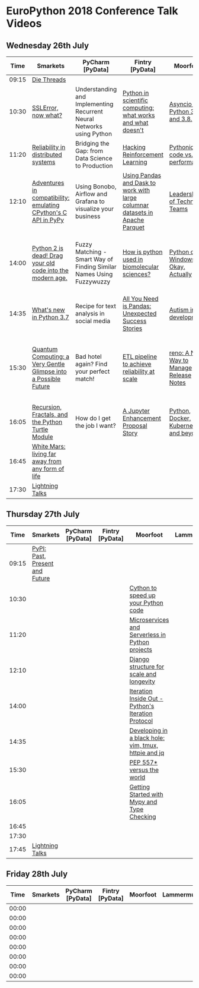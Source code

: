 # EuroPython 2018 Conference Talk Videos

## Wednesday 26th July

| Time |  Smarkets | PyCharm [PyData] | Fintry [PyData] |  Moorfoot |  Lammermuir | Kilsyth |
|---|---|---|---|---|---|---|
| 09:15 | [Die Threads](https://youtu.be/FsvmT2Ir7B8?t=25m56s) |   |   |   |   |   |
| 10:30 | [SSLError, now what?](https://youtu.be/FsvmT2Ir7B8?t=1h38m25s) | Understanding and Implementing Recurrent Neural Networks using Python | [Python in scientific computing: what works and what doesn't](https://youtu.be/dj23vLcdr4w?t=11m18s) | [Asyncio in Python 3.7 and 3.8.](https://youtu.be/w-XECcIWnlQ?t=15m21s) | [How to write Rust instead of C, and get away with it (yes, it's a Python talk)](https://youtu.be/qRqDgJLM568?t=12m27s) | [The naïve programmer](https://youtu.be/9YCWftNyzjU?t=15m8s) |
| 11:20 | [Reliability in distributed systems](https://youtu.be/FsvmT2Ir7B8?t=2h16m40s) | Bridging the Gap: from Data Science to Production | [Hacking Reinforcement Learning](https://youtu.be/dj23vLcdr4w?t=50m20s) | [Pythonic code vs. performance](https://youtu.be/w-XECcIWnlQ?t=1h31s) | [Postgres at any scale](https://youtu.be/qRqDgJLM568?t=50m39s) | [My Story with Python and Open Source](https://youtu.be/9YCWftNyzjU?t=58m45s) |
| 12:10 | [Adventures in compatibility: emulating CPython's C API in PyPy](https://youtu.be/FsvmT2Ir7B8?t=2h59m37s) | Using Bonobo, Airflow and Grafana to visualize your business | [Using Pandas and Dask to work with large columnar datasets in Apache Parquet](https://youtu.be/dj23vLcdr4w?t=1h35m45s) | [Leadership of Technical Teams](https://youtu.be/w-XECcIWnlQ?t=1h55m13s) | [Let’s Build a Python Profiler in 25 LOC](https://youtu.be/qRqDgJLM568?t=1h33m32s) | [Python Decorators: Gift or Poison?](https://youtu.be/9YCWftNyzjU?t=1h45m47s) |
| 14:00 | [Python 2 is dead! Drag your old code into the modern age.](https://youtu.be/FsvmT2Ir7B8?t=4h50m14s) | Fuzzy Matching - Smart Way of Finding Similar Names Using Fuzzywuzzy | [How is python used in biomolecular sciences?](https://youtu.be/dj23vLcdr4w?t=3h25m13s) | [Python on Windows is Okay, Actually](https://youtu.be/w-XECcIWnlQ?t=3h35m31s) | [Trio: A pythonic way to do async programming](https://youtu.be/qRqDgJLM568?t=3h22m34s) | [How to develop your project from an idea to architecture design in 50 minutes](https://youtu.be/9YCWftNyzjU?t=3h34m52s) |
| 14:35 | [What's new in Python 3.7](https://youtu.be/FsvmT2Ir7B8?t=5h25m19s) | Recipe for text analysis in social media | [All You Need is Pandas: Unexpected Success Stories](https://youtu.be/dj23vLcdr4w?t=4h13s) | [Autism in development](https://youtu.be/w-XECcIWnlQ?t=4h10m42s) | [What makes coding for MicroPython different?](https://youtu.be/qRqDgJLM568?t=3h59m14s) | |
| 15:30 | [Quantum Computing: a Very Gentle Glimpse into a Possible Future](https://youtu.be/FsvmT2Ir7B8?t=6h20m21s) | Bad hotel again? Find your perfect match! | [ETL pipeline to achieve reliability at scale](https://youtu.be/dj23vLcdr4w?t=4h56m6s) | [reno: A New Way to Manage Release Notes](https://youtu.be/w-XECcIWnlQ?t=5h5m42s) | [Asyncio in production](https://youtu.be/qRqDgJLM568?t=4h54m24s) | [From Zero to Azure with Python, Docker containers, and Visual Studio… Code](https://youtu.be/9YCWftNyzjU?t=5h4m39s) |
| 16:05 | [Recursion, Fractals, and the Python Turtle Module](https://youtu.be/FsvmT2Ir7B8?t=6h53m27s) | How do I get the job I want? | [A Jupyter Enhancement Proposal Story](https://youtu.be/dj23vLcdr4w?t=5h30m36s) | [Python, Docker, Kubernetes, and beyond?](https://youtu.be/w-XECcIWnlQ?t=5h40m44s) | [Let’s embrace WebAssembly!](https://youtu.be/qRqDgJLM568?t=5h29m15s) | [Washing away code smells](https://youtu.be/9YCWftNyzjU?t=5h39m45s) |
| 16:45 | [White Mars: living far away from any form of life](https://youtu.be/FsvmT2Ir7B8?t=7h38m58s) | | | | | |
| 17:30 | [Lightning Talks](https://youtu.be/FsvmT2Ir7B8?t=8h35m10s) | | | | | |

## Thursday 27th July

| Time |  Smarkets | PyCharm [PyData] | Fintry [PyData] |  Moorfoot |  Lammermuir | Kilsyth |
|---|---|---|---|---|---|---|
| 09:15 | [PyPI: Past, Present and Future](https://youtu.be/Rps9lHflkCg?t=31m35s) | | | | | |
| 10:30 | []() | []() | []() | [Cython to speed up your Python code](https://youtu.be/Uw717sejn5c?t=14m13s) | []() | []() |
| 11:20 | []() | []() | []() | [Microservices and Serverless in Python projects](https://youtu.be/Uw717sejn5c?t=1h5m57s) | []() | []() |
| 12:10 | []() | []() | []() | [Django structure for scale and longevity](https://youtu.be/Uw717sejn5c?t=1h54m35s) | []() | []() |
| 14:00 | []() | []() | []() | [Iteration Inside Out - Python's Iteration Protocol](https://youtu.be/Uw717sejn5c?t=3h44m19s) | []() | []() |
| 14:35 | []() | []() | []() | [Developing in a black hole: vim, tmux, httpie and jq](https://youtu.be/Uw717sejn5c?t=4h19m26s) | []() | []() |
| 15:30 | []() | []() | []() | [PEP 557* versus the world](https://youtu.be/Uw717sejn5c?t=5h14m58s) | []() | []() |
| 16:05 | []() | []() | []() | [Getting Started with Mypy and Type Checking](https://youtu.be/Uw717sejn5c?t=5h46m19s) | []() | []() |
| 16:45 | []() | []() | []() | []() | []() | []() |
| 17:30 | []() | []() | []() | []() | []() | []() |
| 17:45 | [Lightning Talks]() | []() | []() | []() | []() | []() |

## Friday 28th July

| Time |  Smarkets | PyCharm [PyData] | Fintry [PyData] |  Moorfoot |  Lammermuir | Kilsyth |
|---|---|---|---|---|---|---|
| 00:00 | []() | []() | []() | []() | []() | []() |
| 00:00 | []() | []() | []() | []() | []() | []() |
| 00:00 | []() | []() | []() | []() | []() | []() |
| 00:00 | []() | []() | []() | []() | []() | []() |
| 00:00 | []() | []() | []() | []() | []() | []() |
| 00:00 | []() | []() | []() | []() | []() | []() |
| 00:00 | []() | []() | []() | []() | []() | []() |
| 00:00 | []() | []() | []() | []() | []() | []() |

